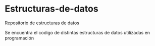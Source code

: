 # Estructuras-de-datos

Repositorio de estructuras de datos


Se encuentra el codigo de distintas estructuras de datos utilizadas en programación
